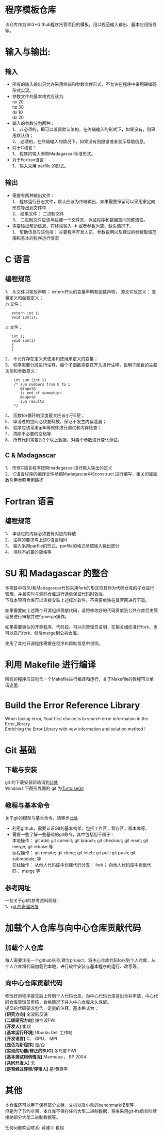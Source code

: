 #  程序模板仓库  
该仓库作为SIIG+Github程序托管项目的模板，用以规范输入输出、基本应用指导等。  

# 输入与输出:  
## 输入
* 所有的输入输出只允许采用终端和参数文件形式，不允许在程序中采用硬编码形式实现。
* 参数文件的基本格式应该为:  
  nx 20  
  nz 30  
  dx 10  
  dz 20  
* 输入的参数分为两种：  
  1、 非必须的，即可以设置默认值的，在终端输入的形式下，如果没有，则采用默认值；    
  2、 必须的，在终端输入的情况下，如果没有则报错或者显示帮助信息。  
* 对于C语言：  
  1、 程序的输入参照Madagascar标准形式。  
* 对于Fortran语言：  
  1、 输入采用 parfile 的形式。  
## 输出
* 需要有两种输出文件：  
  1、 程序运行日志文件，默认应该为终端输出，如果需要保留可以采用重定向形式导出到文件中  
  2、 结果文件： 二进制文件  
  3、 二进制文件应该单独建一个文件夹，保证程序和数据空间的整洁性。
* 需要输出帮助信息，在终端输入 -h 或者参数为空、缺失情况下。  
  1、 帮助信息应该包括： 主要程序开发人员、参数说明以及建议的参数取值范围和基本的程序运行情况  

# C 语言
## 编程规范
  1、 头文件只能放声明： extern开头的变量声明和函数声明， 源文件放定义： 变量定义和函数定义；  
  .h 文件：
```
   extern int i;
   void sum(i);
```
  .c 文件：
```
   int i;
   void sum(i)
   {
   }
```
  2、 不允许存在定义未使用和使用未定义的变量；  
  3、 程序需要分段进行注释，每个子函数需要在开头进行注释，说明子函数的主要功能和参数意义：  
```
	int sum (int i) 
	/* sum numbers from 0 to i  
	   @input@  
	   i: end of summation  
	   @ouput@    
	   sum results
	*/  
```    
  4、 函数for循环的深度最大应该小于5层；  
  5、 申请过的空间必须要释放，保证不发生内存泄漏；  
  6、 程序应该采用gdb等软件进行调试和内存检查；  
  7、 清除不必要的空格等  
  8、 所有代码需要对2个以上数据，对每个参数进行变化测试。  
## C & Madagascar
  1、 所有C语言程序按照madagascar进行输入输出的定义  
  2、 C语言程序的编译文件参照Madagascar中Sconstruct 进行编写，相关的库函数引用参照用例路径  

# Fortran 语言
## 编程规范
  1、 申请过的内存必须要有对应的释放  
  2、 注释的要求与上述C语言相同  
  3、 输入采用parfile的形式，parfile的格式参照输入输出部分  
  4、 清除不必要的空格等

# SU 和 Madagascar 的整合
  本项目中将SU和Madagascar代码采用fork的形式将其作为代码仓库的子仓进行管理，并且实时与源码仓库进行通信保证代码时效性。  
  下载本项目仓库可以直接安装上述标准软件，不需要单独在其官网进行下载。  
  
  如果需要向上述两个开源组织贡献代码，请将修改好的代码贡献到公共仓库后由管理员进行审核并进行merge操作。  
  
  如果需要类似的开源程序、代码段，可以向管理员说明，在相关组织进行fork，也可以自己fork，然后merge到公共仓库。  
  
  使用了其他开源程序需要在程序和帮助信息中说明。  

# 利用 Makefile 进行编译
  所有的程序应该包含一个Makefile进行编译和运行，关于Makefile的教程可以单击[这里](https://yq.aliyun.com/articles/9243).  

# Build the Error Reference Library
  When facing error, Your first choice is to search error information in the Error_library.  
  Enriching the Error Library with new information and solution method !  

# Git 基础
## 下载与安装
  git 的下载安装网站请到[此处](https://git-scm.com/download/)  
  Windows 下图形界面的 git 为[TurtoiseGit](https://tortoisegit.org/)  
## 教程与基本命令
  关于git的模型与基本命令，请移步[此处](http://www.runoob.com/git/git-tutorial.html)  
  * 利用github，需要认识Git的基本构架，包括工作区，暂存区，版本库等。  
  * 需要一些了解一些基础的git命令，其中包括但不限于：   
  本地操作： git add; git commit; git branch; git checkout; git reset; git merge; git rebase 等  
  远程操作： git remote; git clone; git fetch; git pull; git push; git submodule; 等  
  在线操作： 从他人代码库中创建代码分支： fork； 向他人代码库中贡献代码： merge 等  
## 参考网址
  一些关于git的参考资料网址：  
  1、[git 的奇淫巧技](https://github.com/521xueweihan/git-tips)

# 加载个人仓库与向中心仓库贡献代码
## 加载个人仓库
  每人需要注册一个github账号,建立project，将中心仓库代码fork到个人仓库，从个人仓库将代码加载到本地，进行软件安装与基本程序的运行、改写等。
## 向中心仓库贡献代码
  修改好的程序提交后上传到个人代码仓库，向中心代码仓库提出合并申请，中心代码仓库管理员审核，合格情况下并入中心仓库永久保留。  
  提交的代码要求包含一定量的注释，基本格式为：  
  **[研究方向]** 全波形反演   
  **[二级研究方向]** 弹性波FWI   
  **[开发人]** 崔超   
  **[基本运行环境]** Ubuntu Dell 工作站  
  **[开发语言]** C， GPU， MPI   
  **[是否为新程序]** 是/否   
  **[实现的功能/修正的BUG]** 多尺度 FWI  
  **[基本测试用例情况]** Marmousi， BP 2004  
  **[共同开发人]** 无  
  **[是否经过评审/评审人]** 是/黄建平   
# 其他
  本仓库还可以用于保存部分文献，文档以及小型的benchmark模型等。  
  但是为了节约空间，本仓库不保存任何大型二进制数据，将来采用git-lfs后会陆续接纳部分大型二进制数据等。

任何问题欢迎联系: 黄建平 崔超
